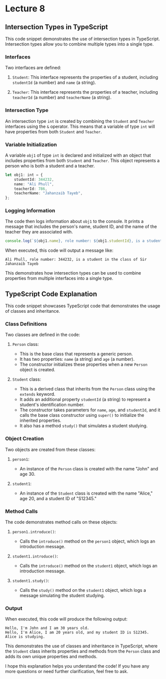 # Lecture 8

## Intersection Types in TypeScript

This code snippet demonstrates the use of intersection types in TypeScript. Intersection types allow you to combine multiple types into a single type.

### Interfaces

Two interfaces are defined:

1. `Student`: This interface represents the properties of a student, including `studentId` (a number) and `name` (a string).

2. `Teacher`: This interface represents the properties of a teacher, including `teacherId` (a number) and `teacherName` (a string).

### Intersection Type

An intersection type `int` is created by combining the `Student` and `Teacher` interfaces using the `&` operator. This means that a variable of type `int` will have properties from both `Student` and `Teacher`.

### Variable Initialization

A variable `obj1` of type `int` is declared and initialized with an object that includes properties from both `Student` and `Teacher`. This object represents a person who is both a student and a teacher.

```typescript
let obj1: int = {
    studentId: 344232,
    name: "Ali Phull",
    teacherId: 786,
    teacherName: "Jahanzaib Tayeb",
};
```

### Logging Information

The code then logs information about `obj1` to the console. It prints a message that includes the person's name, student ID, and the name of the teacher they are associated with.

```typescript
console.log(`${obj1.name}, role number: ${obj1.studentId}, is a student in the class of Sir ${obj1.teacherName}`);
```

When executed, this code will output a message like:

```
Ali Phull, role number: 344232, is a student in the class of Sir Jahanzaib Tayeb
```

This demonstrates how intersection types can be used to combine properties from multiple interfaces into a single type.

## TypeScript Code Explanation

This code snippet showcases TypeScript code that demonstrates the usage of classes and inheritance.

### Class Definitions

Two classes are defined in the code:

1. `Person` class:
   - This is the base class that represents a generic person.
   - It has two properties: `name` (a string) and `age` (a number).
   - The constructor initializes these properties when a new `Person` object is created.

2. `Student` class:
   - This is a derived class that inherits from the `Person` class using the `extends` keyword.
   - It adds an additional property `studentId` (a string) to represent a student's identification number.
   - The constructor takes parameters for `name`, `age`, and `studentId`, and it calls the base class constructor using `super()` to initialize the inherited properties.
   - It also has a method `study()` that simulates a student studying.

### Object Creation

Two objects are created from these classes:

1. `person1`:
   - An instance of the `Person` class is created with the name "John" and age 30.

2. `student1`:
   - An instance of the `Student` class is created with the name "Alice," age 20, and a student ID of "S12345."

### Method Calls

The code demonstrates method calls on these objects:

1. `person1.introduce()`:
   - Calls the `introduce()` method on the `person1` object, which logs an introduction message.

2. `student1.introduce()`:
   - Calls the `introduce()` method on the `student1` object, which logs an introduction message.
   
3. `student1.study()`:
   - Calls the `study()` method on the `student1` object, which logs a message simulating the student studying.

### Output

When executed, this code will produce the following output:

```
Hello, I'm John and I am 30 years old.
Hello, I'm Alice, I am 20 years old, and my student ID is S12345.
Alice is studying.
```

This demonstrates the use of classes and inheritance in TypeScript, where the `Student` class inherits properties and methods from the `Person` class and adds its own unique properties and methods.


I hope this explanation helps you understand the code! If you have any more questions or need further clarification, feel free to ask.






